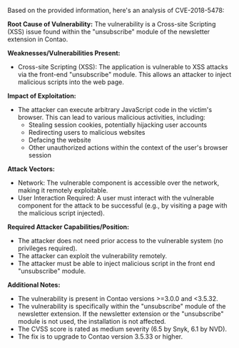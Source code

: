 Based on the provided information, here's an analysis of CVE-2018-5478:

**Root Cause of Vulnerability:**
The vulnerability is a Cross-site Scripting (XSS) issue found within the "unsubscribe" module of the newsletter extension in Contao.

**Weaknesses/Vulnerabilities Present:**
- Cross-site Scripting (XSS):  The application is vulnerable to XSS attacks via the front-end "unsubscribe" module. This allows an attacker to inject malicious scripts into the web page.

**Impact of Exploitation:**
- The attacker can execute arbitrary JavaScript code in the victim's browser. This can lead to various malicious activities, including:
    - Stealing session cookies, potentially hijacking user accounts
    - Redirecting users to malicious websites
    - Defacing the website
    - Other unauthorized actions within the context of the user's browser session

**Attack Vectors:**
- Network: The vulnerable component is accessible over the network, making it remotely exploitable.
- User Interaction Required: A user must interact with the vulnerable component for the attack to be successful (e.g., by visiting a page with the malicious script injected).

**Required Attacker Capabilities/Position:**
- The attacker does not need prior access to the vulnerable system (no privileges required).
- The attacker can exploit the vulnerability remotely.
- The attacker must be able to inject malicious script in the front end "unsubscribe" module.

**Additional Notes:**

*   The vulnerability is present in Contao versions >=3.0.0 and <3.5.32.
*   The vulnerability is specifically within the "unsubscribe" module of the newsletter extension. If the newsletter extension or the "unsubscribe" module is not used, the installation is not affected.
*   The CVSS score is rated as medium severity (6.5 by Snyk, 6.1 by NVD).
*   The fix is to upgrade to Contao version 3.5.33 or higher.